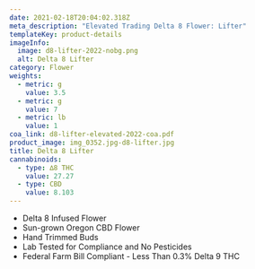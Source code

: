 ```yaml
---
date: 2021-02-18T20:04:02.318Z
meta_description: "Elevated Trading Delta 8 Flower: Lifter"
templateKey: product-details
imageInfo:
  image: d8-lifter-2022-nobg.png
  alt: Delta 8 Lifter
category: Flower
weights:
  - metric: g
    value: 3.5
  - metric: g
    value: 7
  - metric: lb
    value: 1
coa_link: d8-lifter-elevated-2022-coa.pdf
product_image: img_0352.jpg-d8-lifter.jpg
title: Delta 8 Lifter
cannabinoids:
  - type: ∆8 THC
    value: 27.27
  - type: CBD
    value: 8.103
---
```

* Delta 8 Infused Flower
* Sun-grown Oregon CBD Flower
* Hand Trimmed Buds
* Lab Tested for Compliance and No Pesticides
* Federal Farm Bill Compliant - Less Than 0.3% Delta 9 THC
